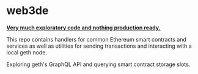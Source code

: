# web3de
<ins>**Very much exploratory code and nothing production ready.**</ins>

This repo contains handlers for common Ethereum smart contracts and services as well as utilities for sending transactions and interacting with a local geth node.

Exploring geth's GraphQL API and querying smart contract storage slots.
